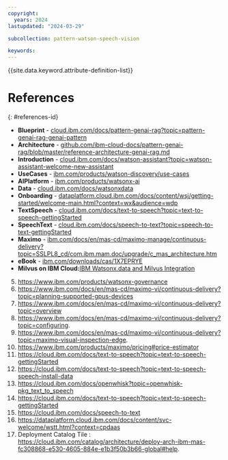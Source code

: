 ```yaml
---
copyright:
  years: 2024
lastupdated: "2024-03-29"

subcollection: pattern-watson-speech-vision

keywords:
---
```

{{site.data.keyword.attribute-definition-list}}

# References

{: #references-id}

* **Blueprint** - [cloud.ibm.com/docs/pattern-genai-rag?topic=pattern-genai-rag-genai-pattern](https://cloud.ibm.com/docs/pattern-genai-rag?topic=pattern-genai-rag-genai-pattern)
* **Architecture** - [github.com/ibm-cloud-docs/pattern-genai-rag/blob/master/reference-architecture-genai-rag.md](https://github.com/ibm-cloud-docs/pattern-genai-rag/blob/master/reference-architecture-genai-rag.md)
* **Introduction** - [cloud.ibm.com/docs/watson-assistant?topic=watson-assistant-welcome-new-assistant](https://cloud.ibm.com/docs/watson-assistant?topic=watson-assistant-welcome-new-assistant)
* **UseCases** - [ibm.com/products/watson-discovery/use-cases](https://www.ibm.com/products/watson-discovery/use-cases)
* **AIPlatform** - [ibm.com/products/watsonx-ai](https://www.ibm.com/products/watsonx-ai)
* **Data** - [cloud.ibm.com/docs/watsonxdata](https://cloud.ibm.com/docs/watsonxdata)
* **Onboarding** - [dataplatform.cloud.ibm.com/docs/content/wsj/getting-started/welcome-main.html?context=wx&amp;audience=wdp](https://dataplatform.cloud.ibm.com/docs/content/wsj/getting-started/welcome-main.html?context=wx&audience=wdp)
* **TextSpeech** - [cloud.ibm.com/docs/text-to-speech?topic=text-to-speech-gettingStarted](https://cloud.ibm.com/docs/text-to-speech?topic=text-to-speech-gettingStarted)
* **SpeechText** - [cloud.ibm.com/docs/speech-to-text?topic=speech-to-text-gettingStarted](https://cloud.ibm.com/docs/speech-to-text?topic=speech-to-text-gettingStarted)
* **Maximo** - [ibm.com/docs/en/mas-cd/maximo-manage/continuous-delivery?topic=SSLPL8_cd/com.ibm.mam.doc/upgrade/c_mas_architecture.htm](https://www.ibm.com/docs/en/mas-cd/maximo-manage/continuous-delivery?topic=SSLPL8_cd/com.ibm.mam.doc/upgrade/c_mas_architecture.htm)
* **eBook** - [ibm.com/downloads/cas/1X7EPRYE](https://www.ibm.com/downloads/cas/1X7EPRYE)
* **Milvus on IBM Cloud:**[IBM Watsonx.data and Milvus Integration](https://cloud.ibm.com/docs/watsonxdata?topic=watsonxdata-adding-milvus-service)

5. https://www.ibm.com/products/watsonx-governance
6. https://www.ibm.com/docs/en/mas-cd/maximo-vi/continuous-delivery?topic=planning-supported-gpus-devices
7. https://www.ibm.com/docs/en/mas-cd/maximo-vi/continuous-delivery?topic=overview
8. https://www.ibm.com/docs/en/mas-cd/maximo-vi/continuous-delivery?topic=configuring.
9. https://www.ibm.com/docs/en/mas-cd/maximo-vi/continuous-delivery?topic=maximo-visual-inspection-edge.
10. https://www.ibm.com/products/maximo/pricing#price-estimator
11. https://cloud.ibm.com/docs/text-to-speech?topic=text-to-speech-gettingStarted
12. https://cloud.ibm.com/docs/text-to-speech?topic=text-to-speech-speech-install-data
13. https://cloud.ibm.com/docs/openwhisk?topic=openwhisk-pkg_text_to_speech
14. https://cloud.ibm.com/docs/text-to-speech?topic=text-to-speech-gettingStarted
15. https://cloud.ibm.com/docs/speech-to-text
16. https://dataplatform.cloud.ibm.com/docs/content/svc-welcome/wstt.html?context=cpdaas
17. Deployment Catalog Tile : https://cloud.ibm.com/catalog/architecture/deploy-arch-ibm-mas-fc308868-e530-4605-884e-e1b3f50b3b66-global#help.
